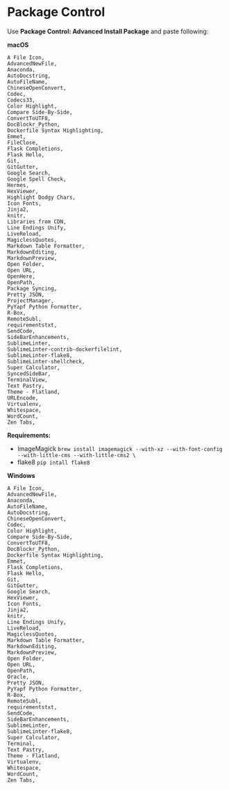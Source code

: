 # Package Control

Use **Package Control: Advanced Install Package** and paste following:

__macOS__

```
A File Icon,
AdvancedNewFile,
Anaconda,
AutoDocstring,
AutoFileName,
ChineseOpenConvert,
Codec,
Codecs33,
Color Highlight,
Compare Side-By-Side,
ConvertToUTF8,
DocBlockr_Python,
Dockerfile Syntax Highlighting,
Emmet,
FileClose,
Flask Completions,
Flask Hello,
Git,
GitGutter,
Google Search,
Google Spell Check,
Hermes,
HexViewer,
Highlight Dodgy Chars,
Icon Fonts,
Jinja2,
knitr,
Libraries from CDN,
Line Endings Unify,
LiveReload,
MagiclessQuotes,
Markdown Table Formatter,
MarkdownEditing,
MarkdownPreview,
Open Folder,
Open URL,
OpenHere,
OpenPath,
Package Syncing,
Pretty JSON,
ProjectManager,
PyYapf Python Formatter,
R-Box,
RemoteSubl,
requirementstxt,
SendCode,
SideBarEnhancements,
SublimeLinter,
SublimeLinter-contrib-dockerfilelint,
SublimeLinter-flake8,
SublimeLinter-shellcheck,
Super Calculator,
SyncedSideBar,
TerminalView,
Text Pastry,
Theme - Flatland,
URLEncode,
Virtualenv,
Whitespace,
WordCount,
Zen Tabs,
```

**Requirements:**

- ImageMagick `brew install imagemagick --with-xz --with-font-config --with-little-cms --with-little-cms2 \`
- flake8 `pip intall flake8`

__Windows__

```
A File Icon,
AdvancedNewFile,
Anaconda,
AutoFileName,
AutoDocstring,
ChineseOpenConvert,
Codec,
Color Highlight,
Compare Side-By-Side,
ConvertToUTF8,
DocBlockr_Python,
Dockerfile Syntax Highlighting,
Emmet,
Flask Completions,
Flask Hello,
Git,
GitGutter,
Google Search,
HexViewer,
Icon Fonts,
Jinja2,
knitr,
Line Endings Unify,
LiveReload,
MagiclessQuotes,
Markdown Table Formatter,
MarkdownEditing,
MarkdownPreview,
Open Folder,
Open URL,
OpenPath,
Oracle,
Pretty JSON,
PyYapf Python Formatter,
R-Box,
RemoteSubl,
requirementstxt,
SendCode,
SideBarEnhancements,
SublimeLinter,
SublimeLinter-flake8,
Super Calculator,
Terminal,
Text Pastry,
Theme - Flatland,
Virtualenv,
Whitespace,
WordCount,
Zen Tabs,
```
